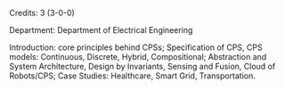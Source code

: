 Credits: 3 (3-0-0)

Department: Department of Electrical Engineering

Introduction: core principles behind CPSs; Specification of CPS, CPS models: Continuous, Discrete, Hybrid, Compositional; Abstraction and System Architecture, Design by Invariants, Sensing and Fusion, Cloud of Robots/CPS; Case Studies: Healthcare, Smart Grid, Transportation.